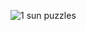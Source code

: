![1 sun puzzles](https://user-images.githubusercontent.com/23200043/49610592-a3813580-f964-11e8-8fac-617fb5a4d775.png)
